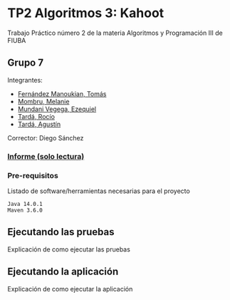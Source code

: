 # TP2 Algoritmos 3: Kahoot

Trabajo Práctico número 2 de la materia Algoritmos y Programación III de FIUBA

## Grupo 7

Integrantes:

- [Fernández Manoukian, Tomás](https://github.com/Tomymanoukian)
- [Mombru, Melanie](https://github.com/melmombru)
- [Mundani Vegega, Ezequiel](https://github.com/InspectorDave)
- [Tardá, Rocío](https://github.com/rociotarda)
- [Tardá, Agustín](https://github.com/AgustinTardaFIUBA)

Corrector: Diego Sánchez

### [Informe (solo lectura)](https://www.overleaf.com/read/symqnddvrxgk)

### Pre-requisitos

Listado de software/herramientas necesarias para el proyecto

```
Java 14.0.1
Maven 3.6.0
```

## Ejecutando las pruebas

Explicación de como ejecutar las pruebas

## Ejecutando la aplicación

Explicación de como ejecutar la aplicación
